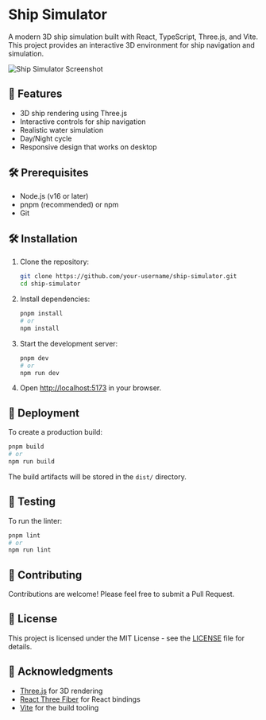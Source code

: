 # Ship Simulator

A modern 3D ship simulation built with React, TypeScript, Three.js, and Vite. This project provides an interactive 3D environment for ship navigation and simulation.

![Ship Simulator Screenshot](./public/screenshot.png)

## 🚀 Features

- 3D ship rendering using Three.js
- Interactive controls for ship navigation
- Realistic water simulation
- Day/Night cycle
- Responsive design that works on desktop

## 🛠️ Prerequisites

- Node.js (v16 or later)
- pnpm (recommended) or npm
- Git

## 🛠 Installation

1. Clone the repository:
   ```bash
   git clone https://github.com/your-username/ship-simulator.git
   cd ship-simulator
   ```

2. Install dependencies:
   ```bash
   pnpm install
   # or
   npm install
   ```

3. Start the development server:
   ```bash
   pnpm dev
   # or
   npm run dev
   ```

4. Open [http://localhost:5173](http://localhost:5173) in your browser.

## 🚀 Deployment

To create a production build:

```bash
pnpm build
# or
npm run build
```

The build artifacts will be stored in the `dist/` directory.

## 🧪 Testing

To run the linter:

```bash
pnpm lint
# or
npm run lint
```

## 🤝 Contributing

Contributions are welcome! Please feel free to submit a Pull Request.

## 📄 License

This project is licensed under the MIT License - see the [LICENSE](LICENSE) file for details.

## 🙏 Acknowledgments

- [Three.js](https://threejs.org/) for 3D rendering
- [React Three Fiber](https://github.com/pmndrs/react-three-fiber) for React bindings
- [Vite](https://vitejs.dev/) for the build tooling
